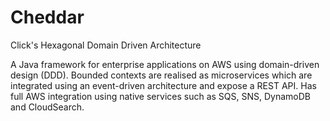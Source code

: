 Cheddar
=======

Click's Hexagonal Domain Driven Architecture

A Java framework for enterprise applications on AWS using domain-driven design (DDD). Bounded contexts are realised as microservices which are integrated using an event-driven architecture and expose a REST API. Has full AWS integration using native services such as SQS, SNS, DynamoDB and CloudSearch.
